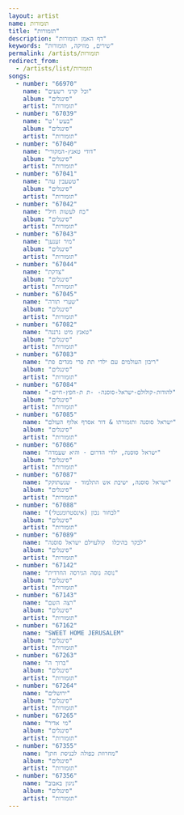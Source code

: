```yaml
---
layout: artist
name: תזמורות
title: "תזמורות"
description: "דף האמן תזמורות"
keywords: "שירים, מוזיקה, תזמורות"
permalink: /artists/תזמורות
redirect_from:
  - /artists/list/תזמורות
songs:
  - number: "66970"
    name: "וכל קרני רשעים"
    album: "סינגלים"
    artist: "תזמורות"
  - number: "67039"
    name: "בעש''ט"
    album: "סינגלים"
    artist: "תזמורות"
  - number: "67040"
    name: "דודי טאנץ-המקורי"
    album: "סינגלים"
    artist: "תזמורות"
  - number: "67041"
    name: "טשעבין עה"
    album: "סינגלים"
    artist: "תזמורות"
  - number: "67042"
    name: "כח לעשות חיל"
    album: "סינגלים"
    artist: "תזמורות"
  - number: "67043"
    name: "מיר זענען"
    album: "סינגלים"
    artist: "תזמורות"
  - number: "67044"
    name: "צדקת"
    album: "סינגלים"
    artist: "תזמורות"
  - number: "67045"
    name: "שערי תורה"
    album: "סינגלים"
    artist: "תזמורות"
  - number: "67082"
    name: "טאנץ מיט נרננה"
    album: "סינגלים"
    artist: "תזמורות"
  - number: "67083"
    name: "ריבון העולמים עם ילדי תת פרי מגדים פת"
    album: "סינגלים"
    artist: "תזמורות"
  - number: "67084"
    name: "-להודות-קולולם-ישראל-סוסנה- -ת ת-חפץ-חיים"
    album: "סינגלים"
    artist: "תזמורות"
  - number: "67085"
    name: "ישראל סוסנה ותזמורתו & דור אסרף אלוף העולם"
    album: "סינגלים"
    artist: "תזמורות"
  - number: "67086"
    name: "ישראל סוסנה, ילדי הדרום - והיא שעמדה"
    album: "סינגלים"
    artist: "תזמורות"
  - number: "67087"
    name: "ישראל סוסנה, ישיבת אש התלמוד - שנשתוקק"
    album: "סינגלים"
    artist: "תזמורות"
  - number: "67088"
    name: "לבחור נכון (אינסטרומנטלי)"
    album: "סינגלים"
    artist: "תזמורות"
  - number: "67089"
    name: "לבקר בהיכלו  קולעוילם ישראל סוסנה"
    album: "סינגלים"
    artist: "תזמורות"
  - number: "67142"
    name: "נוסה נוסה הגירסה החרדית"
    album: "סינגלים"
    artist: "תזמורות"
  - number: "67143"
    name: "רצה השם"
    album: "סינגלים"
    artist: "תזמורות"
  - number: "67162"
    name: "SWEET HOME JERUSALEM"
    album: "סינגלים"
    artist: "תזמורות"
  - number: "67263"
    name: "ברוך ה"
    album: "סינגלים"
    artist: "תזמורות"
  - number: "67264"
    name: "ירושלים"
    album: "סינגלים"
    artist: "תזמורות"
  - number: "67265"
    name: "מי אדיר"
    album: "סינגלים"
    artist: "תזמורות"
  - number: "67355"
    name: "מחרוזת כפולה לכניסת חתן"
    album: "סינגלים"
    artist: "תזמורות"
  - number: "67356"
    name: "ניגון באבוב"
    album: "סינגלים"
    artist: "תזמורות"
---
```

